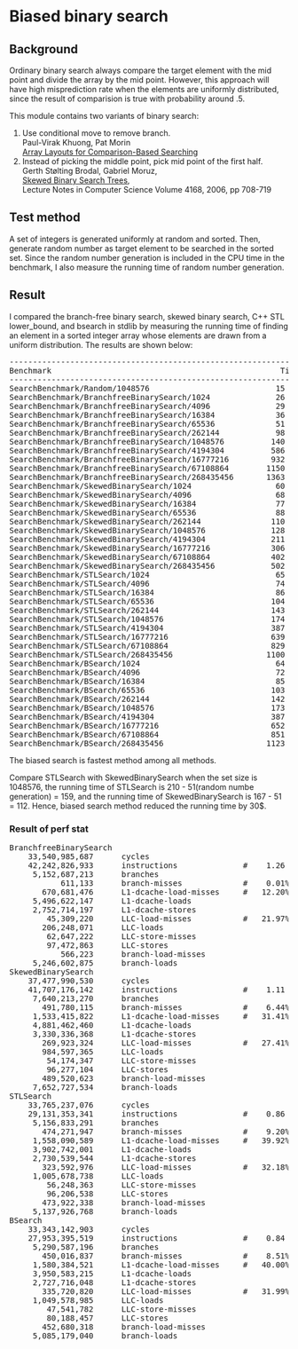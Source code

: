 # Biased binary search
## Background
Ordinary binary search always compare the target element with the mid point
and divide the array by the mid point. However, this approach will have high
misprediction rate when the elements are uniformly distributed, since the
result of comparision is true with probability around .5.

This module contains two variants of binary search:
1. Use conditional move to remove branch.  
Paul-Virak Khuong, Pat Morin  
[Array Layouts for Comparison-Based Searching](https://arxiv.org/abs/1509.05053)
1. Instead of picking the middle point, pick mid point of the first half.  
Gerth Stølting Brodal, Gabriel Moruz,  
[Skewed Binary Search Trees](https://www.doi.org/10.1007/11841036_63),  
Lecture Notes in Computer Science Volume 4168, 2006, pp 708-719

## Test method
A set of integers is generated uniformly at random and sorted. Then, generate
random number as target element to be searched in the sorted set. Since the
random number generation is included in the CPU time in the benchmark, I also
measure the running time of random number generation.

## Result
I compared the branch-free binary search, skewed binary search, C++ STL
lower\_bound, and bsearch in stdlib by measuring the running time of finding
an element in a sorted integer array whose elements are drawn from a uniform
distribution. The results are shown below:

<pre>
----------------------------------------------------------------------------------------
Benchmark                                                 Time           CPU Iterations
----------------------------------------------------------------------------------------
SearchBenchmark/Random/1048576                           15 ns         15 ns   45170766
SearchBenchmark/BranchfreeBinarySearch/1024              26 ns         26 ns   27312222
SearchBenchmark/BranchfreeBinarySearch/4096              29 ns         29 ns   24038807
SearchBenchmark/BranchfreeBinarySearch/16384             36 ns         36 ns   19684983
SearchBenchmark/BranchfreeBinarySearch/65536             51 ns         51 ns   13860796
SearchBenchmark/BranchfreeBinarySearch/262144            98 ns         98 ns    7238086
SearchBenchmark/BranchfreeBinarySearch/1048576          140 ns        140 ns    5091140
SearchBenchmark/BranchfreeBinarySearch/4194304          586 ns        586 ns    1263702
SearchBenchmark/BranchfreeBinarySearch/16777216         932 ns        932 ns     762211
SearchBenchmark/BranchfreeBinarySearch/67108864        1150 ns       1150 ns     620953
SearchBenchmark/BranchfreeBinarySearch/268435456       1363 ns       1363 ns     526331
SearchBenchmark/SkewedBinarySearch/1024                  60 ns         60 ns   10355621
SearchBenchmark/SkewedBinarySearch/4096                  68 ns         68 ns   10319222
SearchBenchmark/SkewedBinarySearch/16384                 77 ns         77 ns    9153474
SearchBenchmark/SkewedBinarySearch/65536                 88 ns         88 ns    7956752
SearchBenchmark/SkewedBinarySearch/262144               110 ns        110 ns    6346699
SearchBenchmark/SkewedBinarySearch/1048576              128 ns        128 ns    5253171
SearchBenchmark/SkewedBinarySearch/4194304              211 ns        211 ns    3347311
SearchBenchmark/SkewedBinarySearch/16777216             306 ns        306 ns    2266664
SearchBenchmark/SkewedBinarySearch/67108864             402 ns        402 ns    1763126
SearchBenchmark/SkewedBinarySearch/268435456            502 ns        502 ns    1000000
SearchBenchmark/STLSearch/1024                           65 ns         65 ns   10432752
SearchBenchmark/STLSearch/4096                           74 ns         74 ns    9568054
SearchBenchmark/STLSearch/16384                          86 ns         86 ns    8151415
SearchBenchmark/STLSearch/65536                         104 ns        104 ns    6618087
SearchBenchmark/STLSearch/262144                        143 ns        143 ns    4899108
SearchBenchmark/STLSearch/1048576                       174 ns        174 ns    4057186
SearchBenchmark/STLSearch/4194304                       387 ns        387 ns    1827747
SearchBenchmark/STLSearch/16777216                      639 ns        639 ns    1161262
SearchBenchmark/STLSearch/67108864                      829 ns        829 ns     930193
SearchBenchmark/STLSearch/268435456                    1100 ns       1100 ns     663793
SearchBenchmark/BSearch/1024                             64 ns         64 ns   10489409
SearchBenchmark/BSearch/4096                             72 ns         72 ns    9606502
SearchBenchmark/BSearch/16384                            85 ns         85 ns    8283490
SearchBenchmark/BSearch/65536                           103 ns        103 ns    6801083
SearchBenchmark/BSearch/262144                          142 ns        142 ns    4948072
SearchBenchmark/BSearch/1048576                         173 ns        173 ns    4092475
SearchBenchmark/BSearch/4194304                         387 ns        387 ns    1829945
SearchBenchmark/BSearch/16777216                        652 ns        652 ns    1143447
SearchBenchmark/BSearch/67108864                        851 ns        851 ns     873622
SearchBenchmark/BSearch/268435456                      1123 ns       1122 ns     632948
</pre>

The biased search is fastest method among all methods.

Compare STLSearch with SkewedBinarySearch when the set size is 1048576, the running
time of STLSearch is 210 - 51(random numbe generation) = 159, and the running
time of SkewedBinarySearch is 167 - 51 = 112. Hence, biased search method reduced
the running time by 30$.

### Result of perf stat
<pre>
BranchfreeBinarySearch
    33,540,985,687      cycles                                                        (30.70%)
    42,242,826,933      instructions              #    1.26  insn per cycle           (38.39%)
     5,152,687,213      branches                                                      (38.41%)
           611,133      branch-misses             #    0.01% of all branches          (38.54%)
       670,681,476      L1-dcache-load-misses     #   12.20% of all L1-dcache hits    (38.56%)
     5,496,622,147      L1-dcache-loads                                               (38.55%)
     2,752,714,197      L1-dcache-stores                                              (30.83%)
        45,309,220      LLC-load-misses           #   21.97% of all LL-cache hits     (30.82%)
       206,248,071      LLC-loads                                                     (30.81%)
        62,647,222      LLC-store-misses                                              (15.44%)
        97,472,863      LLC-stores                                                    (15.43%)
           566,223      branch-load-misses                                            (23.09%)
     5,246,602,875      branch-loads                                                  (30.75%)
SkewedBinarySearch
    37,477,990,530      cycles                                                        (38.35%)
    41,707,176,142      instructions              #    1.11  insn per cycle           (46.05%)
     7,640,213,270      branches                                                      (46.09%)
       491,780,115      branch-misses             #    6.44% of all branches          (46.05%)
     1,533,415,822      L1-dcache-load-misses     #   31.41% of all L1-dcache hits    (46.16%)
     4,881,462,460      L1-dcache-loads                                               (46.32%)
     3,330,336,368      L1-dcache-stores                                              (30.88%)
       269,923,324      LLC-load-misses           #   27.41% of all LL-cache hits     (30.87%)
       984,597,365      LLC-loads                                                     (30.82%)
        54,174,347      LLC-store-misses                                              (15.42%)
        96,277,104      LLC-stores                                                    (15.45%)
       489,520,623      branch-load-misses                                            (23.06%)
     7,652,727,534      branch-loads                                                  (30.73%)
STLSearch
    33,765,237,076      cycles                                                        (38.46%)
    29,131,353,341      instructions              #    0.86  insn per cycle           (46.16%)
     5,156,833,291      branches                                                      (46.16%)
       474,271,947      branch-misses             #    9.20% of all branches          (46.16%)
     1,558,090,589      L1-dcache-load-misses     #   39.92% of all L1-dcache hits    (46.16%)
     3,902,742,001      L1-dcache-loads                                               (46.16%)
     2,730,539,544      L1-dcache-stores                                              (30.77%)
       323,592,976      LLC-load-misses           #   32.18% of all LL-cache hits     (30.84%)
     1,005,678,738      LLC-loads                                                     (30.82%)
        56,248,363      LLC-store-misses                                              (15.40%)
        96,206,538      LLC-stores                                                    (15.40%)
       473,922,338      branch-load-misses                                            (23.09%)
     5,137,926,768      branch-loads                                                  (30.77%)
BSearch
    33,343,142,903      cycles                                                        (38.43%)
    27,953,395,519      instructions              #    0.84  insn per cycle           (46.10%)
     5,290,587,196      branches                                                      (46.15%)
       450,016,837      branch-misses             #    8.51% of all branches          (46.19%)
     1,580,384,521      L1-dcache-load-misses     #   40.00% of all L1-dcache hits    (46.15%)
     3,950,583,215      L1-dcache-loads                                               (46.16%)
     2,727,716,048      L1-dcache-stores                                              (30.75%)
       335,720,820      LLC-load-misses           #   31.99% of all LL-cache hits     (30.82%)
     1,049,578,985      LLC-loads                                                     (30.90%)
        47,541,782      LLC-store-misses                                              (15.44%)
        80,188,457      LLC-stores                                                    (15.35%)
       452,680,318      branch-load-misses                                            (23.05%)
     5,085,179,040      branch-loads                                                  (30.70%)
</pre>
